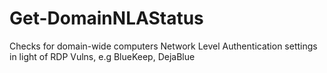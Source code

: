 # Get-DomainNLAStatus
Checks for domain-wide computers Network Level Authentication settings in light of RDP Vulns, e.g BlueKeep, DejaBlue
